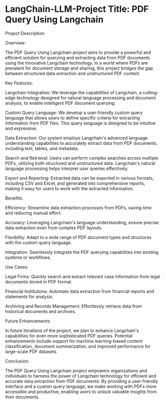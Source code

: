 # LangChain-LLM-Project Title: PDF Query Using Langchain

Project Description:

Overview:

The PDF Query Using Langchain project aims to provide a powerful and efficient solution for querying and extracting data from PDF documents using the innovative Langchain technology. In a world where PDFs are prevalent for document storage and sharing, this project bridges the gap between structured data extraction and unstructured PDF content.

Key Features:

Langchain Integration: We leverage the capabilities of Langchain, a cutting-edge technology designed for natural language processing and document analysis, to enable intelligent PDF document querying.

Custom Query Language: We develop a user-friendly custom query language that allows users to define specific criteria for extracting information from PDF files. This query language is designed to be intuitive and expressive.

Data Extraction: Our system employs Langchain's advanced language understanding capabilities to accurately extract data from PDF documents, including text, tables, and metadata.

Search and Retrieval: Users can perform complex searches across multiple PDFs, utilizing both structured and unstructured data. Langchain's natural language processing helps interpret user queries effectively.

Export and Reporting: Extracted data can be exported in various formats, including CSV and Excel, and generated into comprehensive reports, making it easy for users to work with the extracted information.

Benefits:

Efficiency: Streamline data extraction processes from PDFs, saving time and reducing manual effort.

Accuracy: Leveraging Langchain's language understanding, ensure precise data extraction even from complex PDF layouts.

Flexibility: Adapt to a wide range of PDF document types and structures with the custom query language.

Integration: Seamlessly integrate the PDF querying capabilities into existing systems or workflows.

Use Cases:

Legal Firms: Quickly search and extract relevant case information from legal documents stored in PDF format.

Financial Institutions: Automate data extraction from financial reports and statements for analysis.

Archiving and Records Management: Effortlessly retrieve data from historical documents and archives.

Future Enhancements:

In future iterations of the project, we plan to enhance Langchain's capabilities for even more sophisticated PDF queries. Potential enhancements include support for machine learning-based content classification, document summarization, and improved performance for large-scale PDF datasets.

Conclusion:

The PDF Query Using Langchain project empowers organizations and individuals to harness the power of Langchain technology for efficient and accurate data extraction from PDF documents. By providing a user-friendly interface and a custom query language, we make working with PDFs more accessible and productive, enabling users to unlock valuable insights from their documents.

